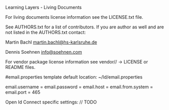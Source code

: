 Learning Layers - Living Documents

For living documents license information see the LICENSE.txt file.

See AUTHORS.txt for a list of contributors. If you are author as well and are not listed in the AUTHORS.txt contact:

  Martin Bachl <martin.bachl@hs-karlsruhe.de>
  
  Dennis Soehnen <info@soehnen.com>

For vendor package license information see vendor// -> LICENSE or README files.



#email.properties template
default location: ~/ld/email.properties

email.username = <USERNAME>
email.password = <PASSWORD>
email.host = <HOST>
email.from.system = <FROM>
email.port = 465

Open Id Connect specific settings:
// TODO
